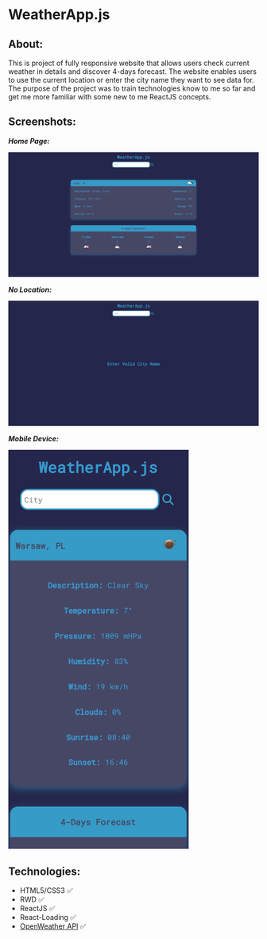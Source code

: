 # WeatherApp.js

## About:

This is project of fully responsive website that allows users check current weather in details and discover 4-days forecast. The website enables users to use the current location or enter the city name they want to see data for. The purpose of the project was to train technologies know to me so far and get me more familiar with some new to me ReactJS concepts.



## Screenshots:

**_Home Page:_**

![](/screenshots/home-page.png)



**_No Location:_**

![](/screenshots/no-location.png)



**_Mobile Device:_**

![](/screenshots/mobile-device.png)



## Technologies:

- HTML5/CSS3 :white_check_mark:
- RWD :white_check_mark:
- ReactJS :white_check_mark: 
- React-Loading :white_check_mark:
- [OpenWeather API](https://openweathermap.org/api) :white_check_mark: 
